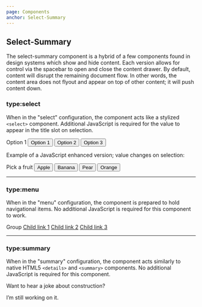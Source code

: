 ```yaml
---
page: Components
anchor: Select-Summary
---
```


## Select-Summary
The select-summary component is a hybrid of a few components found in design systems which show and hide content. Each version allows for control via the spacebar to open and close the content drawer. By default, content will disrupt the remaining document flow. In other words, the content area does not flyout and appear on top of other content; it will push content down.

### type:select
When in the "select" configuration, the component acts like a stylized `<select>` component. Additional JavaScript is required for the value to appear in the title slot on selection. 

<blu-selectsummary selfdocument type="select">
  <span slot="title">Option 1</span>
  <svg-icon value="caret-down" slot="indicator-open" class="selectSummary--indicatorOpen"></svg-icon>
  <svg-icon value="caret-down" slot="indicator-close" class="selectSummary--indicatorClose"></svg-icon>
  <button class="selectSummary--option" value="1">Option 1</button>
  <button class="selectSummary--option" value="2">Option 2</button>
  <button class="selectSummary--option" value="3">Option 3</button>
</blu-selectsummary>

Example of a JavaScript enhanced version; value changes on selection:

<select-summary type="select">
  <span slot="title">Pick a fruit</span>
  <svg-icon value="caret-down" slot="indicator-open" class="selectSummary--indicatorOpen"></svg-icon>
  <svg-icon value="caret-down" slot="indicator-close" class="selectSummary--indicatorClose"></svg-icon>
  <button class="selectSummary--option" value="apple">Apple</button>
  <button class="selectSummary--option" value="banana">Banana</button>
  <button class="selectSummary--option" value="pear">Pear</button>
  <button class="selectSummary--option" value="orange">Orange</button>
</select-summary>

---

### type:menu
When in the "menu" configuration, the component is prepared to hold navigational items. No additional JavaScript is required for this component to work.

<blu-selectsummary selfdocument type="menu">
  <span slot="title">Group</span>
  <svg-icon value="plus" slot="indicator-open" class="selectSummary--indicatorOpen"></svg-icon>
  <svg-icon value="plus" slot="indicator-close" class="selectSummary--indicatorClose"></svg-icon>
  <a class="selectSummary--option" href="#">Child link 1</a>
  <a class="selectSummary--option" href="#">Child link 2</a>
  <a class="selectSummary--option" href="#">Child link 3</a>
</blu-selectsummary>

---

### type:summary
When in the "summary" configuration, the component acts similarly to native HTML5 `<details>` and `<summary>` components. No additional JavaScript is required for this component.

<blu-selectsummary selfdocument type="summary">
  <span slot="title">Want to hear a joke about construction?</span>
  <svg-icon value="eye-close" slot="indicator-open" class="selectSummary--indicatorOpen"></svg-icon>
  <svg-icon value="eye-open" slot="indicator-close" class="selectSummary--indicatorClose"></svg-icon>
  <p>I’m still working on it.</p>
</blu-selectsummary>


